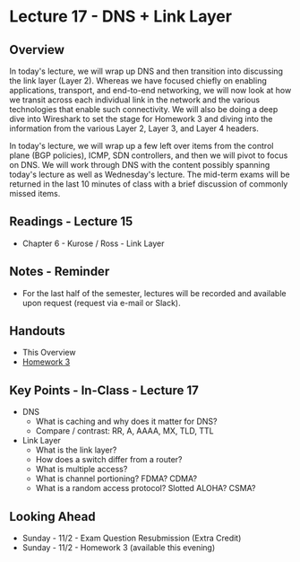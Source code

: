 # Lecture 17 - DNS + Link Layer

## Overview

In today's lecture, we will wrap up DNS and then transition into discussing the link layer (Layer 2).  Whereas we have focused chiefly on enabling applications, transport, and end-to-end networking, we will now look at how we transit across each individual link in the network and the various technologies that enable such connectivity.  We will also be doing a deep dive into Wireshark to set the stage for Homework 3 and diving into the information from the various Layer 2, Layer 3, and Layer 4 headers.

In today's lecture, we will wrap up a few left over items from the control plane (BGP policies), ICMP, SDN controllers, and then we will pivot to focus on DNS.  We will work through DNS with the content possibly spanning today's lecture as well as Wednesday's lecture.  The mid-term exams will be returned in the last 10 minutes of class with a brief discussion of commonly missed items.

## Readings - Lecture 15

* Chapter 6 - Kurose / Ross - Link Layer

## Notes - Reminder

* For the last half of the semester, lectures will be recorded and available upon request (request via e-mail or Slack).

## Handouts

* This Overview
* [Homework 3](../hw3/hw3.md)


## Key Points - In-Class - Lecture 17

* DNS
   * What is caching and why does it matter for DNS?
   * Compare / contrast: RR, A, AAAA, MX, TLD, TTL
* Link Layer
   * What is the link layer?
   * How does a switch differ from a router?
   * What is multiple access?
   * What is channel portioning? FDMA? CDMA?
   * What is a random access protocol? Slotted ALOHA? CSMA?

## Looking Ahead

* Sunday - 11/2 - Exam Question Resubmission (Extra Credit)
* Sunday - 11/2 - Homework 3 (available this evening)